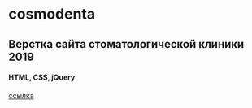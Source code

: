 # cosmodenta

## Верстка сайта стоматологической клиники 2019
#### HTML, CSS, jQuery

[ссылка](https://cosmodenta.svrprojects.ru)
